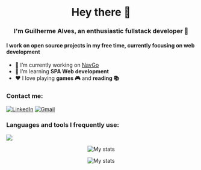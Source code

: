<h1 align="center">Hey there 👋</h1>
<h3 align="center">I'm Guilherme Alves, an enthusiastic fullstack developer 🤖</h3>

<h4>I work on open source projects in my free time, currently focusing on web development</h4>

- 🔭 I’m currently working on [NavGo](https://github.com/AurorinhaBoreal/NavGo-BackEnd)
- 🌱 I’m learning **SPA Web development**
- ❤ I love playing <b>games 🎮</b> and <b>reading 📚</b>
<h3>Contact me:</h3>

[![LinkedIn](https://img.shields.io/badge/Linkedin-0A66C2)](https://www.linkedin.com/in/guilherme-alves-area-matos-2675ab283/)
[![Gmail](https://img.shields.io/badge/Gmail-D14836 )](mailto:drdrakino@gmail.com)

<h3 align="left">Languages and tools I frequently use:</h3>
<p>
  <a href="https://skillicons.dev">
    <img src="https://skillicons.dev/icons?i=javascript,html,css,figma,react,nextjs,nodejs,php,laravel,docker,gcp,mysql,mongodb,firebase,python"/>
  </a>
</p>

<p align="center"> 
  <img src="https://github-readme-stats.vercel.app/api?username=drdrakin&show_icons=true&theme=radical" title="My stats"/>
</p>
<p align="center">
  <img src="https://github-readme-stats.vercel.app/api/top-langs/?username=drdrakin&layout=compact&theme=radical" title="My stats"/> 
</p>


